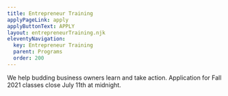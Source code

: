 ```yaml
---
title: Entrepreneur Training
applyPageLink: apply
applyButtonText: APPLY
layout: entrepreneurTraining.njk
eleventyNavigation:
  key: Entrepreneur Training
  parent: Programs
  order: 200
---
```

We help budding business owners learn and take action. 
Application for Fall 2021 classes close July 11th at midnight.
